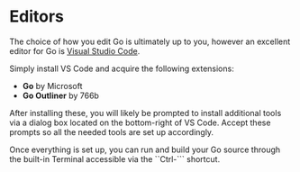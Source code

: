 # Editors
The choice of how you edit Go is ultimately up to you, however an excellent editor for Go is [Visual Studio Code](https://code.visualstudio.com/).

Simply install VS Code and acquire the following extensions:

  * **Go** by Microsoft
  * **Go Outliner** by 766b

After installing these, you will likely be prompted to install additional tools via a dialog box located on the bottom-right of VS Code. Accept these prompts so all the needed tools are set up accordingly.

Once everything is set up, you can run and build your Go source through the built-in Terminal accessible via the ``Ctrl-``` shortcut.
